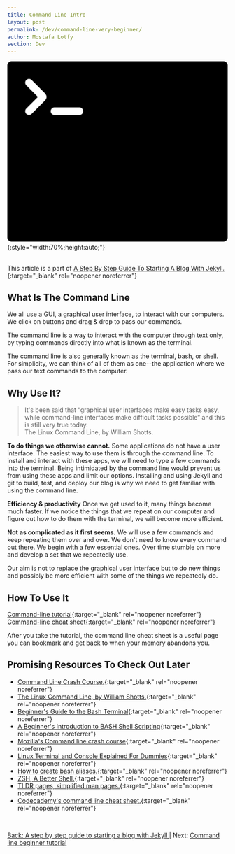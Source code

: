 ```yaml
---
title: Command Line Intro
layout: post
permalink: /dev/command-line-very-beginner/
author: Mostafa Lotfy
section: Dev
---
```


![The Terminal Logo](/assets/i/terminalLogo.svg){:style="width:70%;height:auto;"}
<br><br>

This article is a part of [A Step By Step Guide To Starting A Blog With Jekyll.](/dev/step-by-step-guide-start-blog-with-jekyll/){:target="_blank" rel="noopener noreferrer"}

## **What Is The Command Line**

We all use a GUI, a graphical user interface, to interact with our computers. We click on buttons and drag & drop to pass our commands.

The command line is a way to interact with the computer through text only, by typing commands directly into what is known as the terminal.

The command line is also generally known as the terminal, bash, or shell. For simplicity, we can think of all of them as one--the application where we pass our text commands to the computer.



## **Why Use It?**

> It's been said that “graphical user interfaces make easy tasks easy, while command-line interfaces make difficult tasks possible” and this is still very true today.<br>
> The Linux Command Line, by William Shotts.

**To do things we otherwise cannot.**
Some applications do not have a user interface. The easiest way to use them is through the command line. To install and interact with these apps, we will need to type a few commands into the terminal. Being intimidated by the command line would prevent us from using these apps and limit our options. Installing and using Jekyll and git to build, test, and deploy our blog is why we need to get familiar with using the command line.

**Efficiency & productivity** Once we get used to it, many things become much faster. If we notice the things that we repeat on our computer and figure out how to do them with the terminal, we will become more efficient.

**Not as complicated as it first seems.** We will use a few commands and keep repeating them over and over. We don't need to know every command out there. We begin with a few essential ones. Over time stumble on more and develop a set that we repeatedly use.

Our aim is not to replace the graphical user interface but to do new things and possibly be more efficient with some of the things we repeatedly do.


## **How To Use It**

[Command-line tutorial](/dev/command-line-beginner-tutorial/){:target="_blank" rel="noopener noreferrer"}<br>
[Command-line cheat sheet](/dev/command-line-cheat-sheet/){:target="_blank" rel="noopener noreferrer"}<br>

After you take the tutorial, the command line cheat sheet is a useful page you can bookmark and get back to when your memory abandons you.


## **Promising Resources To Check Out Later**

  - [Command Line Crash Course.](https://www.youtube.com/watch?v=yz7nYlnXLfE){:target="_blank" rel="noopener noreferrer"}
  - [The Linux Command Line, by William Shotts.](https://sourceforge.net/projects/linuxcommand/){:target="_blank" rel="noopener noreferrer"}
  - [Beginner's Guide to the Bash Terminal](https://www.youtube.com/watch?v=oxuRxtrO2Ag){:target="_blank" rel="noopener noreferrer"}
  - [A Beginner's Introduction to BASH Shell Scripting](https://www.youtube.com/watch?v=_n5ZegzieSQ){:target="_blank" rel="noopener noreferrer"}
  - [Mozilla's Command line crash course](https://developer.mozilla.org/en-US/docs/Learn/Tools_and_testing/Understanding_client-side_tools/Command_line){:target="_blank" rel="noopener noreferrer"}
  - [Linux Terminal and Console Explained For Dummies](https://www.linuxbabe.com/command-line/linux-terminal){:target="_blank" rel="noopener noreferrer"}
  - [How to create bash aliases.](https://linuxize.com/post/how-to-create-bash-aliases/){:target="_blank" rel="noopener noreferrer"}
  - [ZSH, A Better Shell.](https://www.youtube.com/watch?v=gGmBUfMaWMU){:target="_blank" rel="noopener noreferrer"}
  - [TLDR pages, simplified man pages.](https://tldr.sh/){:target="_blank" rel="noopener noreferrer"}
  - [Codecademy's command line cheat sheet.](https://www.codecademy.com/articles/command-line-commands){:target="_blank" rel="noopener noreferrer"}



<br>

[Back: A step by step guide to starting a blog with Jekyll ](/dev/step-by-step-guide-start-blog-with-jekyll/) | Next: [Command line beginner tutorial](/dev/command-line-beginner-tutorial/)
